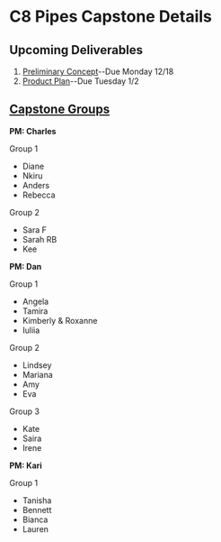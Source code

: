# C8 Pipes Capstone Details

## Upcoming Deliverables
1. [Preliminary Concept](/concept.md)--Due Monday 12/18
1. [Product Plan](/product-plan.md)--Due Tuesday 1/2

## [Capstone Groups](/groups.md)
**PM: Charles**

Group 1
- Diane  
- Nkiru  
- Anders  
- Rebecca  

Group 2
- Sara F
- Sarah RB
- Kee


**PM: Dan** 

Group 1
- Angela
- Tamira
- Kimberly & Roxanne
- Iuliia

Group 2
- Lindsey
- Mariana
- Amy
- Eva

Group 3
- Kate
- Saira
- Irene

**PM: Kari**

Group 1
- Tanisha
- Bennett
- Bianca
- Lauren
